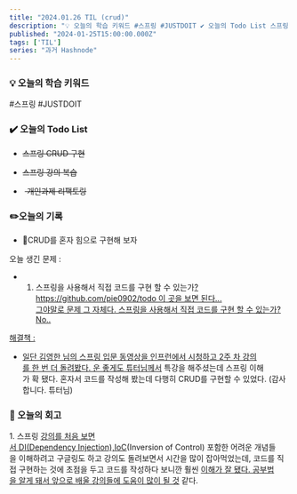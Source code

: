 ```yaml
---
title: "2024.01.26 TIL (crud)"
description: "💡 오늘의 학습 키워드 #스프링 #JUSTDOIT ✔️ 오늘의 Todo List 스프링 CRUD 구현 스프링 강의 복습 개인과제 리팩토링 ✏️오늘의 기록 CRUD를 혼자 힘으로 구현해 보자 오늘 생긴 문제 : 스프링을 사용해서 직접 코드를 구현 할 수 있는가? https://github.com/pie0902/todo 이 곳을 보면 된다... 그야말로 문제 그 자체다. 스프링을 사용해서 직접 코드를 구현 할 수 있는가..."
published: "2024-01-25T15:00:00.000Z"
tags: ['TIL']
series: "과거 Hashnode"
---
```


### 💡 오늘의 학습 키워드

#스프링 #JUSTDOIT

### ✔️ 오늘의 Todo List

* <s>스프링 CRUD 구현</s>
    
* <s>스프링 강의 복습</s>
    
*  <s>&nbsp;개인과제 리팩토링</s>
    

### ✏️오늘의 기록

* CRUD를 혼자 힘으로 구현해 보자
    

오늘 생긴 문제 :

* 1. 스프링을 사용해서 직접 코드를 구현 할 수 있는가[?  
        https://github.com/pie0902/todo 이 곳을 보면 된다...  
        그야말로 문제 그 자체다. 스프링을 사용해서 직접 코드를 구현 할 수 있는가? No..](https://github.com/pie0902/todo)
        

[해결책 :](https://github.com/pie0902/todo)

* [일단 김영한 님의 스프링 입문 동영상을 인프런에서 시청하고 2주 차 강의를 한 번 더 돌려봤다. 운 좋게도 튜터님께서](https://github.com/pie0902/todo) 특강을 해주셨는데 스프링 이해가 확 됐다. 혼자서 코드를 작성해 봤는데 다행히 CRUD를 구현할 수 있었다. (감사합니다. 튜터님)
    

### 🤔 오늘의 회고

1\. 스프링 [강의를 처음 보면서 DI(Dependency Injection),IoC](https://github.com/pie0902/todo)(Inversion of Control) 포함한 어려운 개념들을 이해하려고 구글링도 하고 강의도 돌려보면서 시간을 많이 잡아먹었는데, 코드를 직접 구현하는 것에 초점을 두고 코드를 작성하다 보니깐 훨씬 [이해가 잘 됐다. 공부법을 알게 돼서 앞으로 배울 강의들에 도움이 많이 될 것](https://github.com/pie0902/todo) 같다.